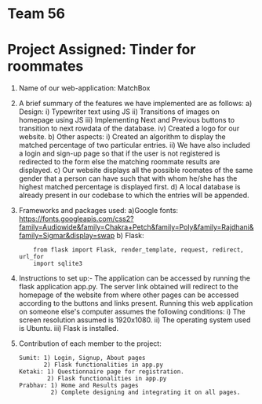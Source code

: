 # Team 56

# Project Assigned: Tinder for roommates

1. Name of our web-application: MatchBox

2. A brief summary of the features we have implemented are as follows:
    a) Design:
        i) Typewriter text using JS
        ii) Transitions of images on homepage using JS
        iii) Implementing Next and Previous buttons to transition to next rowdata of the database.
        iv) Created a logo for our website.
    b) Other aspects:
        i) Created an algorithm to display the matched percentage of two particular entries.
        ii) We have also included a login and sign-up page so that if the user is not registered is redirected to the form else the matching roommate results are displayed.
    c) Our website displays all the possible roomates of the same gender that a person can have such that with whom he/she has the highest matched percentage is displayed first.
    d) A local database is already present in our codebase to which the entries will be appended.

3. Frameworks and packages used:
    a)Google fonts:
    https://fonts.googleapis.com/css2?family=Audiowide&family=Chakra+Petch&family=Poly&family=Rajdhani&family=Sigmar&display=swap
    b) Flask:
    ```
        from flask import Flask, render_template, request, redirect, url_for
        import sqlite3
    ```
    
4. Instructions to set up:-
    The application can be accessed by running the flask application app.py. The server link obtained will redirect to the homepage of the website from where other pages can be accessed according to the buttons and links present.
  Running this web application on someone else's computer assumes the following conditions:
    i) The screen resolution assumed is 1920x1080.
    ii) The operating system used is Ubuntu.
    iii) Flask is installed.

5. Contribution of each member to the project:
    ```
    Sumit: 1) Login, Signup, About pages
           2) Flask functionalities in app.py
    Ketaki: 1) Questionnaire page for registration.
            2) Flask functionalities in app.py
    Prabhav: 1) Home and Results pages
             2) Complete designing and integrating it on all pages.
    ```
